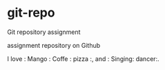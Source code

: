 # git-repo
Git repository assignment

assignment repository on Github 

I love : Mango : Coffe : pizza :, and : Singing: dancer:.
